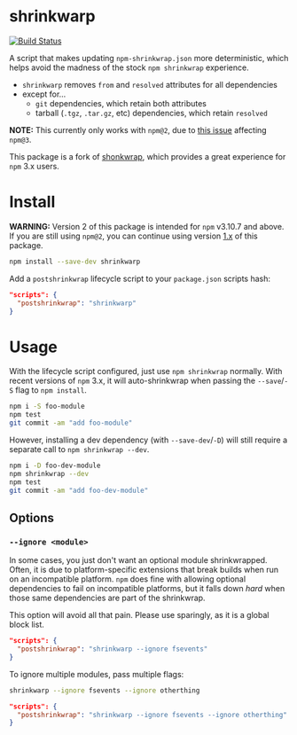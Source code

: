 # shrinkwarp

[![Build Status](https://travis-ci.org/evocateur/shrinkwarp.svg?branch=master)](https://travis-ci.org/evocateur/shrinkwarp)

A script that makes updating `npm-shrinkwrap.json` more deterministic,
which helps avoid the madness of the stock `npm shrinkwrap` experience.

 * `shrinkwarp` removes `from` and `resolved` attributes for all dependencies
 * except for...
     - `git` dependencies, which retain both attributes
     - tarball (`.tgz`, `.tar.gz`, etc) dependencies, which retain `resolved`

**NOTE:** This currently only works with `npm@2`,
due to [this issue](https://github.com/npm/npm/issues/10502) affecting `npm@3`.

This package is a fork of [shonkwrap](https://github.com/skybet/shonkwrap),
which provides a great experience for `npm` 3.x users.

# Install

**WARNING:** Version 2 of this package is intended for `npm` v3.10.7 and above.
If you are still using `npm@2`,
you can continue using version [1.x][] of this package.

```sh
npm install --save-dev shrinkwarp
```

Add a `postshrinkwrap` lifecycle script to your `package.json` scripts hash:

```json
"scripts": {
  "postshrinkwrap": "shrinkwarp"
}
```

# Usage

With the lifecycle script configured,
just use `npm shrinkwrap` normally.
With recent versions of `npm` 3.x,
it will auto-shrinkwrap when passing the `--save`/`-S` flag to `npm install`.

```sh
npm i -S foo-module
npm test
git commit -am "add foo-module"
```

However, installing a dev dependency (with `--save-dev`/`-D`)
will still require a separate call to `npm shrinkwrap --dev`.

```sh
npm i -D foo-dev-module
npm shrinkwrap --dev
npm test
git commit -am "add foo-dev-module"
```

## Options

### `--ignore <module>`

In some cases, you just don't want an optional module shrinkwrapped.
Often, it is due to platform-specific extensions that break builds when run on an incompatible platform.
`npm` does fine with allowing optional dependencies to fail on incompatible platforms,
but it falls down *hard* when those same dependencies are part of the shrinkwrap.

This option will avoid all that pain.
Please use sparingly,
as it is a global block list.

```json
"scripts": {
  "postshrinkwrap": "shrinkwarp --ignore fsevents"
}
```

To ignore multiple modules,
pass multiple flags:

```sh
shrinkwarp --ignore fsevents --ignore otherthing
```

```json
"scripts": {
  "postshrinkwrap": "shrinkwarp --ignore fsevents --ignore otherthing"
}
```

[1.x]: https://github.com/evocateur/shrinkwarp/tree/v1.2.0#install
